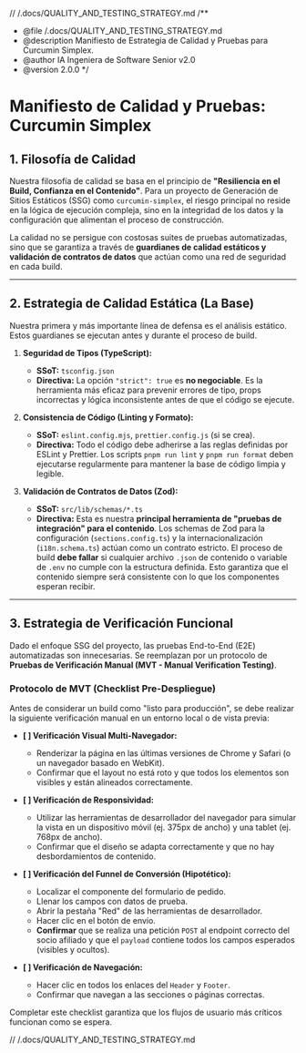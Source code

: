 // /.docs/QUALITY_AND_TESTING_STRATEGY.md
/**
 * @file /.docs/QUALITY_AND_TESTING_STRATEGY.md
 * @description Manifiesto de Estrategia de Calidad y Pruebas para Curcumin Simplex.
 * @author IA Ingeniera de Software Senior v2.0
 * @version 2.0.0
 */

# Manifiesto de Calidad y Pruebas: Curcumin Simplex

## 1. Filosofía de Calidad

Nuestra filosofía de calidad se basa en el principio de **"Resiliencia en el Build, Confianza en el Contenido"**. Para un proyecto de Generación de Sitios Estáticos (SSG) como `curcumin-simplex`, el riesgo principal no reside en la lógica de ejecución compleja, sino en la integridad de los datos y la configuración que alimentan el proceso de construcción.

La calidad no se persigue con costosas suites de pruebas automatizadas, sino que se garantiza a través de **guardianes de calidad estáticos y validación de contratos de datos** que actúan como una red de seguridad en cada build.

---

## 2. Estrategia de Calidad Estática (La Base)

Nuestra primera y más importante línea de defensa es el análisis estático. Estos guardianes se ejecutan antes y durante el proceso de build.

1.  **Seguridad de Tipos (TypeScript):**
    *   **SSoT:** `tsconfig.json`
    *   **Directiva:** La opción `"strict": true` es **no negociable**. Es la herramienta más eficaz para prevenir errores de tipo, props incorrectas y lógica inconsistente antes de que el código se ejecute.

2.  **Consistencia de Código (Linting y Formato):**
    *   **SSoT:** `eslint.config.mjs`, `prettier.config.js` (si se crea).
    *   **Directiva:** Todo el código debe adherirse a las reglas definidas por ESLint y Prettier. Los scripts `pnpm run lint` y `pnpm run format` deben ejecutarse regularmente para mantener la base de código limpia y legible.

3.  **Validación de Contratos de Datos (Zod):**
    *   **SSoT:** `src/lib/schemas/*.ts`
    *   **Directiva:** Esta es nuestra **principal herramienta de "pruebas de integración" para el contenido**. Los schemas de Zod para la configuración (`sections.config.ts`) y la internacionalización (`i18n.schema.ts`) actúan como un contrato estricto. El proceso de build **debe fallar** si cualquier archivo `.json` de contenido o variable de `.env` no cumple con la estructura definida. Esto garantiza que el contenido siempre será consistente con lo que los componentes esperan recibir.

---

## 3. Estrategia de Verificación Funcional

Dado el enfoque SSG del proyecto, las pruebas End-to-End (E2E) automatizadas son innecesarias. Se reemplazan por un protocolo de **Pruebas de Verificación Manual (MVT - Manual Verification Testing)**.

### Protocolo de MVT (Checklist Pre-Despliegue)

Antes de considerar un build como "listo para producción", se debe realizar la siguiente verificación manual en un entorno local o de vista previa:

-   **[ ] Verificación Visual Multi-Navegador:**
    -   Renderizar la página en las últimas versiones de Chrome y Safari (o un navegador basado en WebKit).
    -   Confirmar que el layout no está roto y que todos los elementos son visibles y están alineados correctamente.

-   **[ ] Verificación de Responsividad:**
    -   Utilizar las herramientas de desarrollador del navegador para simular la vista en un dispositivo móvil (ej. 375px de ancho) y una tablet (ej. 768px de ancho).
    -   Confirmar que el diseño se adapta correctamente y que no hay desbordamientos de contenido.

-   **[ ] Verificación del Funnel de Conversión (Hipotético):**
    -   Localizar el componente del formulario de pedido.
    -   Llenar los campos con datos de prueba.
    -   Abrir la pestaña "Red" de las herramientas de desarrollador.
    -   Hacer clic en el botón de envío.
    -   **Confirmar** que se realiza una petición `POST` al endpoint correcto del socio afiliado y que el `payload` contiene todos los campos esperados (visibles y ocultos).

-   **[ ] Verificación de Navegación:**
    -   Hacer clic en todos los enlaces del `Header` y `Footer`.
    -   Confirmar que navegan a las secciones o páginas correctas.

Completar este checklist garantiza que los flujos de usuario más críticos funcionan como se espera.

// /.docs/QUALITY_AND_TESTING_STRATEGY.md